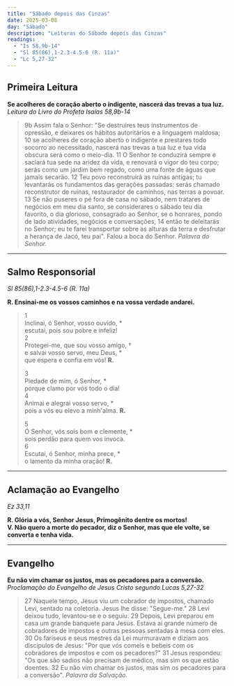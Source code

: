 ```yaml
---
title: "Sábado depois das Cinzas"
date: 2025-03-08
day: "Sábado"
description: "Leituras do Sábado depois das Cinzas"
readings:
  - "Is 58,9b-14"
  - "Sl 85(86),1-2.3-4.5-6 (R. 11a)"
  - "Lc 5,27-32"
---
```

## Primeira Leitura  
**Se acolheres de coração aberto o indigente, nascerá das trevas a tua luz.**  
*Leitura do Livro do Profeta Isaías 58,9b-14*

> 9b Assim fala o Senhor: "Se destruíres teus instrumentos de opressão, e deixares os hábitos autoritários e a linguagem maldosa; 10 se acolheres de coração aberto o indigente e prestares todo socorro ao necessitado, nascerá nas trevas a tua luz e tua vida obscura será como o meio-dia. 11 O Senhor te conduzirá sempre e saciará tua sede na aridez da vida, e renovará o vigor do teu corpo; serás como um jardim bem regado, como uma fonte de águas que jamais secarão. 12 Teu povo reconstruirá as ruínas antigas; tu levantarás os fundamentos das gerações passadas: serás chamado reconstrutor de ruínas, restaurador de caminhos, nas terras a povoar. 13 Se não puseres o pé fora de casa no sábado, nem tratares de negócios em meu dia santo, se considerares o sábado teu dia favorito, o dia glorioso, consagrado ao Senhor, se o honrares, pondo de lado atividades, negócios e conversações, 14 então te deleitarás no Senhor; eu te farei transportar sobre as alturas da terra e desfrutar a herança de Jacó, teu pai". Falou a boca do Senhor. *Palavra do Senhor.*

---

## Salmo Responsorial  
*Sl 85(86),1-2.3-4.5-6 (R. 11a)*  

**R. Ensinai-me os vossos caminhos e na vossa verdade andarei.**

> 1  
> Inclinai, ó Senhor, vosso ouvido, *  
> escutai, pois sou pobre e infeliz!  
> 2  
> Protegei-me, que sou vosso amigo, †  
> e salvai vosso servo, meu Deus, *  
> que espera e confia em vós! **R.**  
>  
> 3  
> Piedade de mim, ó Senhor, *  
> porque clamo por vós todo o dia!  
> 4  
> Animai e alegrai vosso servo, *  
> pois a vós eu elevo a minh'alma. **R.**  
>  
> 5  
> Ó Senhor, vós sois bom e clemente, *  
> sois perdão para quem vos invoca.  
> 6  
> Escutai, ó Senhor, minha prece, *  
> o lamento da minha oração! **R.**

---

## Aclamação ao Evangelho  
*Ez 33,11*

**R. Glória a vós, Senhor Jesus, Primogênito dentre os mortos!**  
**V. Não quero a morte do pecador, diz o Senhor, mas que ele volte, se converta e tenha vida.**

---

## Evangelho  
**Eu não vim chamar os justos, mas os pecadores para a conversão.**  
*Proclamação do Evangelho de Jesus Cristo segundo Lucas 5,27-32*

> 27 Naquele tempo, Jesus viu um cobrador de impostos, chamado Levi, sentado na coletoria. Jesus lhe disse: "Segue-me." 28 Levi deixou tudo, levantou-se e o seguiu. 29 Depois, Levi preparou em casa um grande banquete para Jesus. Estava aí grande número de cobradores de impostos e outras pessoas sentadas à mesa com eles. 30 Os fariseus e seus mestres da Lei murmuravam e diziam aos discípulos de Jesus: "Por que vós comeis e bebeis com os cobradores de impostos e com os pecadores?" 31 Jesus respondeu: "Os que são sadios não precisam de médico, mas sim os que estão doentes. 32 Eu não vim chamar os justos, mas sim os pecadores para a conversão". *Palavra da Salvação.*